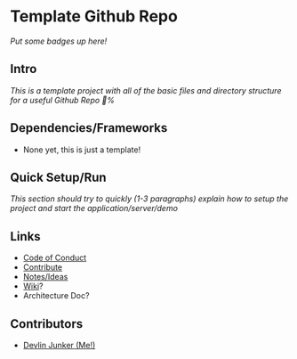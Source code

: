 # Template Github Repo

_Put some badges up here!_

## Intro

_This is a template project with all of the basic files and directory structure for a useful Github Repo :100:%_

## Dependencies/Frameworks

- None yet, this is just a template!

## Quick Setup/Run

_This section should try to quickly (1-3 paragraphs) explain how to setup the project and start the application/server/demo_

## Links

- [Code of Conduct](CODE_OF_CONDUCT.md)
- [Contribute](CONTRIBUTING.md)
- [Notes/Ideas](NOTES.md)
- [Wiki](../../wiki)?
- Architecture Doc?

## Contributors

- [Devlin Junker (Me!)](mailto:devlinjunker@gmail.com)
